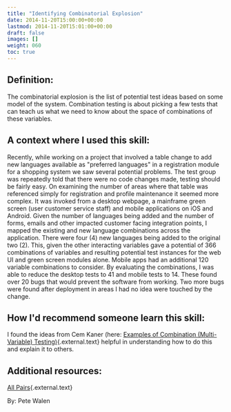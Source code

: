 ```yaml
---
title: "Identifying Combinatorial Explosion"
date: 2014-11-20T15:00:00+00:00
lastmod: 2014-11-20T15:01:00+00:00
draft: false
images: []
weight: 060
toc: true
---
```


## Definition:

The combinatorial explosion is the list of potential test ideas based on some model of the system.
Combination testing is about picking a few tests that can teach us what we need to know about the space of combinations of these variables.

## A context where I used this skill:

Recently, while working on a project that involved a table change to add new languages available as "preferred languages" in a registration module for a shopping system we saw several potential problems.
The test group was repeatedly told that there were no code changes made, testing should be fairly easy.
On examining the number of areas where that table was referenced simply for registration and profile maintenance it seemed more complex.
It was invoked from a desktop webpage, a mainframe green screen (user customer service staff) and mobile applications on iOS and Android.
Given the number of languages being added and the number of forms, emails and other impacted customer facing integration points, I mapped the existing and new language combinations across the application.
There were four (4) new languages being added to the original two (2).
This, given the other interacting variables gave a potential of 366 combinations of variables and resulting potential test instances for the web UI and green screen modules alone.
Mobile apps had an additional 120 variable combinations to consider.
By evaluating the combinations, I was able to reduce the desktop tests to 41 and mobile tests to 14.
These found over 20 bugs that would prevent the software from working.
Two more bugs were found after deployment in areas I had no idea were touched by the change.

## How I'd recommend someone learn this skill:

I found the ideas from Cem Kaner (here: [Examples of Combination (Multi-Variable) Testing)](http://www.testingeducation.org/k04/ComboExamples.htm){.external.text} helpful in understanding how to do this and explain it to others.

## Additional resources:

[All Pairs](http://www.developsense.com/pairwiseTesting.html){.external.text}

By: Pete Walen

